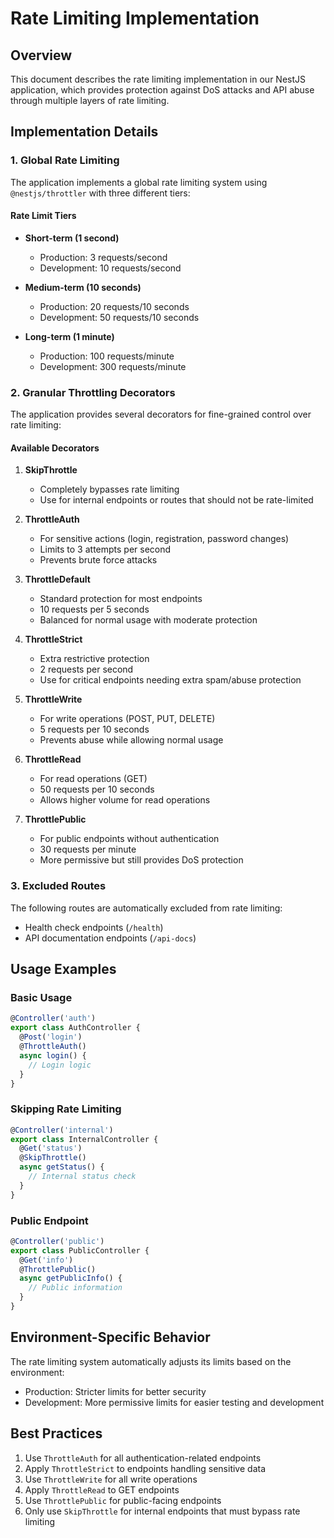 # Rate Limiting Implementation

## Overview

This document describes the rate limiting implementation in our NestJS application, which provides protection against DoS attacks and API abuse through multiple layers of rate limiting.

## Implementation Details

### 1. Global Rate Limiting

The application implements a global rate limiting system using `@nestjs/throttler` with three different tiers:

#### Rate Limit Tiers

- **Short-term (1 second)**

  - Production: 3 requests/second
  - Development: 10 requests/second

- **Medium-term (10 seconds)**

  - Production: 20 requests/10 seconds
  - Development: 50 requests/10 seconds

- **Long-term (1 minute)**
  - Production: 100 requests/minute
  - Development: 300 requests/minute

### 2. Granular Throttling Decorators

The application provides several decorators for fine-grained control over rate limiting:

#### Available Decorators

1. **SkipThrottle**

   - Completely bypasses rate limiting
   - Use for internal endpoints or routes that should not be rate-limited

2. **ThrottleAuth**

   - For sensitive actions (login, registration, password changes)
   - Limits to 3 attempts per second
   - Prevents brute force attacks

3. **ThrottleDefault**

   - Standard protection for most endpoints
   - 10 requests per 5 seconds
   - Balanced for normal usage with moderate protection

4. **ThrottleStrict**

   - Extra restrictive protection
   - 2 requests per second
   - Use for critical endpoints needing extra spam/abuse protection

5. **ThrottleWrite**

   - For write operations (POST, PUT, DELETE)
   - 5 requests per 10 seconds
   - Prevents abuse while allowing normal usage

6. **ThrottleRead**

   - For read operations (GET)
   - 50 requests per 10 seconds
   - Allows higher volume for read operations

7. **ThrottlePublic**
   - For public endpoints without authentication
   - 30 requests per minute
   - More permissive but still provides DoS protection

### 3. Excluded Routes

The following routes are automatically excluded from rate limiting:

- Health check endpoints (`/health`)
- API documentation endpoints (`/api-docs`)

## Usage Examples

### Basic Usage

```typescript
@Controller('auth')
export class AuthController {
  @Post('login')
  @ThrottleAuth()
  async login() {
    // Login logic
  }
}
```

### Skipping Rate Limiting

```typescript
@Controller('internal')
export class InternalController {
  @Get('status')
  @SkipThrottle()
  async getStatus() {
    // Internal status check
  }
}
```

### Public Endpoint

```typescript
@Controller('public')
export class PublicController {
  @Get('info')
  @ThrottlePublic()
  async getPublicInfo() {
    // Public information
  }
}
```

## Environment-Specific Behavior

The rate limiting system automatically adjusts its limits based on the environment:

- Production: Stricter limits for better security
- Development: More permissive limits for easier testing and development

## Best Practices

1. Use `ThrottleAuth` for all authentication-related endpoints
2. Apply `ThrottleStrict` to endpoints handling sensitive data
3. Use `ThrottleWrite` for all write operations
4. Apply `ThrottleRead` to GET endpoints
5. Use `ThrottlePublic` for public-facing endpoints
6. Only use `SkipThrottle` for internal endpoints that must bypass rate limiting
